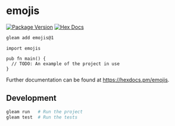 # emojis

[![Package Version](https://img.shields.io/hexpm/v/emojis)](https://hex.pm/packages/emojis)
[![Hex Docs](https://img.shields.io/badge/hex-docs-ffaff3)](https://hexdocs.pm/emojis/)

```sh
gleam add emojis@1
```
```gleam
import emojis

pub fn main() {
  // TODO: An example of the project in use
}
```

Further documentation can be found at <https://hexdocs.pm/emojis>.

## Development

```sh
gleam run   # Run the project
gleam test  # Run the tests
```

